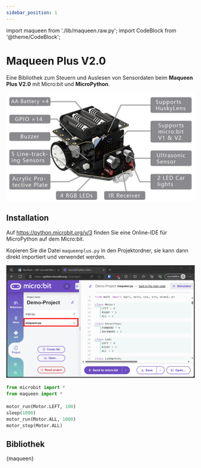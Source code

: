 ```yaml
---
sidebar_position: 1
---
```


import maqueen from './lib/maqueen.raw.py';
import CodeBlock from '@theme/CodeBlock';

# Maqueen Plus V2.0

Eine Bibliothek zum Steuern und Auslesen von Sensordaten beim **Maqueen Plus V2.0** mit Micro:bit und **MicroPython**.

![](images/maqueen-specs.jpg)

## Installation

Auf https://python.microbit.org/v/3 finden Sie eine Online-IDE für MicroPython auf dem Micro:bit.

Kopieren Sie die Datei `maqueenplus.py` in den Projektordner, sie kann dann direkt importiert und verwendet werden.

![](images/microbit-project.png)

```py title="main.py"
from microbit import *
from maqueen import *

motor_run(Motor.LEFT, 100)
sleep(1000)
motor_run(Motor.ALL, 1000)
motor_stop(Motor.ALL)
```

## Bibliothek


<CodeBlock language="python" title="maqueen.py">
{maqueen}
</CodeBlock>
